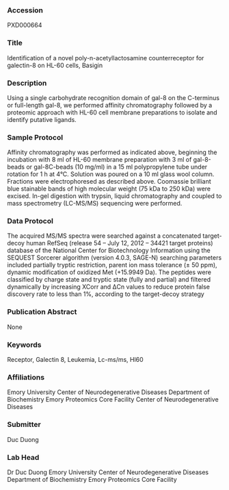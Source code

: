 ### Accession
PXD000664

### Title
Identification of a novel poly-n-acetyllactosamine counterreceptor for galectin-8 on HL-60 cells, Basigin

### Description
Using a single carbohydrate recognition domain of gal-8 on the C-terminus or full-length gal-8, we performed affinity chromatography followed by a proteomic approach with HL-60 cell membrane preparations to isolate and identify putative ligands.

### Sample Protocol
Affinity chromatography was performed as indicated above, beginning the incubation with 8 ml of HL-60 membrane preparation with 3 ml of gal-8-beads or gal-8C-beads (10 mg/ml) in a 15 ml polypropylene tube under rotation for 1 h at 4°C. Solution was poured on a 10 ml glass wool column. Fractions were electrophoresed as described above. Coomassie brilliant blue stainable bands of high molecular weight (75 kDa to 250 kDa) were excised. In-gel digestion with trypsin, liquid chromatography and coupled to mass spectrometry (LC-MS/MS) sequencing were performed.

### Data Protocol
The acquired MS/MS spectra were searched against a concatenated target-decoy human RefSeq (release 54 – July 12, 2012 – 34421 target proteins) database of the National Center for Biotechnology Information using the SEQUEST Sorcerer algorithm (version 4.0.3, SAGE-N) searching parameters included partially tryptic restriction, parent ion mass tolerance (± 50 ppm), dynamic modification of oxidized Met (+15.9949 Da). The peptides were classified by charge state and tryptic state (fully and partial) and filtered dynamically by increasing XCorr and ΔCn values to reduce protein false discovery rate to less than 1%, according to the target-decoy strategy

### Publication Abstract
None

### Keywords
Receptor, Galectin 8, Leukemia, Lc-ms/ms, Hl60

### Affiliations
Emory University  Center of Neurodegenerative Diseases Department of Biochemistry Emory Proteomics Core Facility
Center of Neurodegenerative Diseases

### Submitter
Duc Duong

### Lab Head
Dr Duc Duong
Emory University  Center of Neurodegenerative Diseases Department of Biochemistry Emory Proteomics Core Facility


